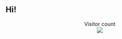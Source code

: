 <div justify-content="center" align-items="center" display="flex">
  <h2>Hi!</h2>

  <p align="center"> 
    Visitor count<br>
    <img src="https://profile-counter.glitch.me/Arzoka/count.svg" />
  </p>
</div>
